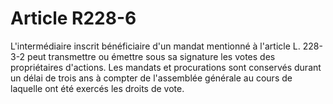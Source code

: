 # Article R228-6

L'intermédiaire inscrit bénéficiaire d'un mandat mentionné à l'article L. 228-3-2 peut transmettre ou émettre sous sa signature les votes des propriétaires d'actions. Les mandats et procurations sont conservés durant un délai de trois ans à compter de l'assemblée générale au cours de laquelle ont été exercés les droits de vote.